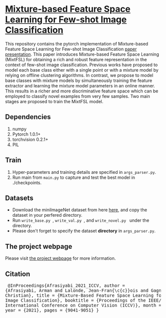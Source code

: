 #  [Mixture-based Feature Space Learning for Few-shot Image Classification](https://lvsn.github.io/MixtFSL/) 
 
This repository contains the pytorch implementation of Mixture-based Feature Space Learning for Few-shot Image Classification [paper](https://arxiv.org/abs/1912.05094) 
[presentation](https://lvsn.github.io/MixtFSL/assets/MixFSL_Poster.pdf). This paper introduces Mixture-based Feature Space Learning (MixtFSL) for obtaining a rich and robust feature representation in the context of few-shot image classification. Previous works have proposed to model each base class either with a single point or with a mixture model by relying on offline clustering algorithms. In contrast, we propose to model base classes with mixture models by simultaneously training the feature extractor and learning the mixture model parameters in an online manner. This results in a richer and more discriminative feature space which can be employed to classify novel examples from very few samples. Two main stages are proposed to train the MixtFSL model. 
 
## Dependencies
1. numpy
2. Pytorch 1.0.1+ 
3. torchvision 0.2.1+
4. PIL


## Train 
1. Hyper-parameters and training details are specified in <code>args_parser.py</code>. 
2. Run main from <code>main.py</code> to capture and test the best model in ./checkpoints.



## Datasets
- Download the miniImageNet dataset from here [here](https://drive.google.com/file/d/13ngR5yQLGlXjGqZSNYbXOKQF6iDTaVkp/view?usp=sharing), 
and copy the dataset in your perfered directory. 
- Run <code>write_base.py </code>, <code>write_val.py </code>, and <code>write_novel.py </code> under the directory. 
- Please don't forget to specify the dataset **directory** in <code>args_parser.py</code>. 




## The project webpage
Please visit [the project webpage](https://lvsn.github.io/MixtFSL/) for more information.

## Citation
</code><pre>
@InProceedings{Afrasiyabi_2021_ICCV,
    author    = {Afrasiyabi, Arman and Lalonde, Jean-Fran{\c{c}}ois and Gagn{\'e}, Christian},
    title     = {Mixture-Based Feature Space Learning for Few-Shot Image Classification},
    booktitle = {Proceedings of the IEEE/CVF International Conference on Computer Vision (ICCV)},
    month     = {October},
    year      = {2021},
    pages     = {9041-9051}
} 
</code></pre>
